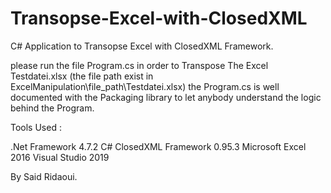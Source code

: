 # Transopse-Excel-with-ClosedXML

C# Application to Transopse Excel with ClosedXML Framework.

please run the file Program.cs in order to Transpose The Excel Testdatei.xlsx (the file path exist in ExcelManipulation\file_path\Testdatei.xlsx)
the Program.cs is well documented with the Packaging library to let anybody understand the logic behind the Program.

Tools Used :

.Net Framework 4.7.2
C#
ClosedXML Framework 0.95.3
Microsoft Excel 2016
Visual Studio 2019

By Said Ridaoui.
